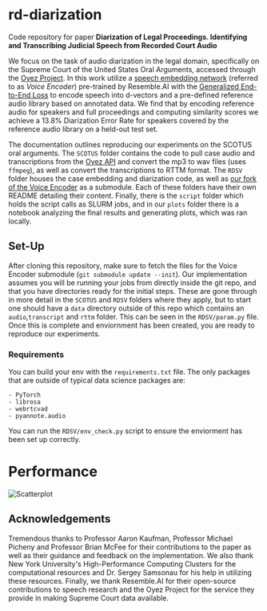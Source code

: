 # rd-diarization

Code repository for paper **Diarization of Legal Proceedings. Identifying and Transcribing Judicial Speech from Recorded Court Audio**

We focus on the task of audio diarization in the legal domain, specifically on the Supreme Court of the United States Oral Arguments, accessed through the [Oyez Project](https://www.oyez.org/). In this work utilize a [speech embedding network](https://github.com/resemble-ai/Resemblyzer) (referred to as *Voice Encoder*) pre-trained by Resemble.AI with the [Generalized End-to-End Loss](https://google.github.io/speaker-id/publications/GE2E/) to encode speech into d-vectors and a pre-defined reference audio library based on annotated data. We find that by encoding reference audio for speakers and full proceedings and computing similarity scores we achieve a 13.8% Diarization Error Rate for speakers covered by the reference audio library on a held-out test set.

The documentation outlines reproducing our experiments on the SCOTUS oral arguments. The `SCOTUS` folder contains the code to pull case audio and transcriptions from the [Oyez API](https://github.com/walkerdb/supreme_court_transcripts) and convert the mp3 to wav files (uses `ffmpeg`), as well as convert the transcriptions to RTTM format. The `RDSV` folder houses the case embedding and diarization code, as well as [our fork of the Voice Encoder](https://github.com/JeffT13/VoiceEncoder) as a submodule. Each of these folders have their own README detailing their content. Finally, there is the `script` folder which holds the script calls as SLURM jobs, and in our `plots` folder there is a notebook analyzing the final results and generating plots, which was ran locally. 


## Set-Up

After cloning this repository, make sure to fetch the files for the Voice Encoder submodule (`git submodule update --init`). Our implementation assumes you will be running your jobs from directly inside the git repo, and that you have directories ready for the initial steps. These are gone through in more detail in the `SCOTUS` and `RDSV` folders where they apply, but to start one should have a `data` directory outside of this repo which contains an `audio`,`transcript` and `rttm` folder. This can be seen in the `RDSV/param.py` file. Once this is complete and enviornment has been created, you are ready to reproduce our experiments. 

    
### Requirements

You can build your env with the `requirements.txt` file. The only packages that are outside of typical data science packages are:

    - PyTorch
    - librosa
    - webrtcvad
    - pyannote.audio
  
You can run the `RDSV/env_check.py` script to ensure the enviorment has been set up correctly.


# Performance


![Scatterplot](https://github.com/JeffT13/rd-diarization/plots/dvector_tsne.png?raw=true)

## Acknowledgements

Tremendous thanks to Professor Aaron Kaufman, Professor Michael Picheny and Professor Brian McFee for their contributions to the paper as well as their guidance and feedback on the implementation. We also thank New York University's High-Performance Computing Clusters for the computational resources and Dr. Sergey Samsonau for his help in utilizing these resources. Finally, we thank Resemble.AI for their open-source contributions to speech research and the Oyez Project for the service they provide in making Supreme Court data available. 
